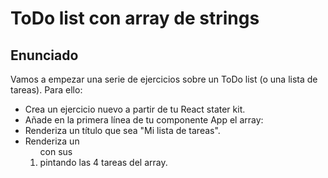 # ToDo list con array de strings

## Enunciado

Vamos a empezar una serie de ejercicios sobre un ToDo list (o una lista de tareas). Para ello:

- Crea un ejercicio nuevo a partir de tu React stater kit.
- Añade en la primera línea de tu componente App el array:
- Renderiza un título que sea "Mi lista de tareas".
- Renderiza un <ol /> con sus <li /> pintando las 4 tareas del array.
